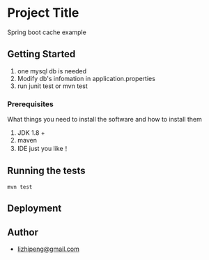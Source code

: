 # Project Title

Spring boot cache example

## Getting Started

1. one mysql db is needed
2. Modify db's infomation in application.properties
3. run junit test or mvn test

### Prerequisites

What things you need to install the software and how to install them

1. JDK 1.8 +
2. maven
3. IDE just you like！

## Running the tests

```
mvn test
```


## Deployment



## Author

* lizhipeng@gmail.com






